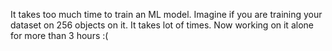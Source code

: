 It takes too much time to train an ML model. Imagine if you are training your dataset on 
256 objects on it. It takes lot of times. Now working on it alone for more than 3 hours
:(
